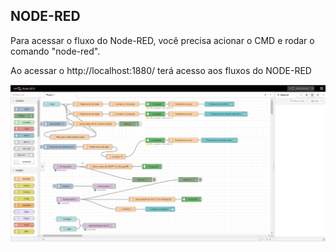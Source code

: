 ## NODE-RED

Para acessar o fluxo do Node-RED, você precisa acionar o CMD e rodar o comando "node-red".

Ao acessar o http://localhost:1880/ terá acesso aos fluxos do NODE-RED

![fluxos](./fluxonodered.png)
